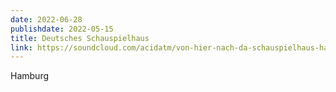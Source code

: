 ```yaml
---
date: 2022-06-28
publishdate: 2022-05-15
title: Deutsches Schauspielhaus
link: https://soundcloud.com/acidatm/von-hier-nach-da-schauspielhaus-hamburg
---
```

Hamburg
